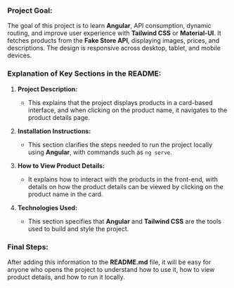 
### **Project Goal:**
The goal of this project is to learn **Angular**, API consumption, dynamic routing, and improve user experience with **Tailwind CSS** or **Material-UI**. It fetches products from the **Fake Store API**, displaying images, prices, and descriptions. The design is responsive across desktop, tablet, and mobile devices.

### **Explanation of Key Sections in the README:**

1. **Project Description:**  
   - This explains that the project displays products in a card-based interface, and when clicking on the product name, it navigates to the product details page.

2. **Installation Instructions:**  
   - This section clarifies the steps needed to run the project locally using **Angular**, with commands such as `ng serve`.

3. **How to View Product Details:**  
   - It explains how to interact with the products in the front-end, with details on how the product details can be viewed by clicking on the product name in the card.

4. **Technologies Used:**  
   - This section specifies that **Angular** and **Tailwind CSS** are the tools used to build and style the project.

### **Final Steps:**
After adding this information to the **README.md** file, it will be easy for anyone who opens the project to understand how to use it, how to view product details, and how to run it locally. 
 
